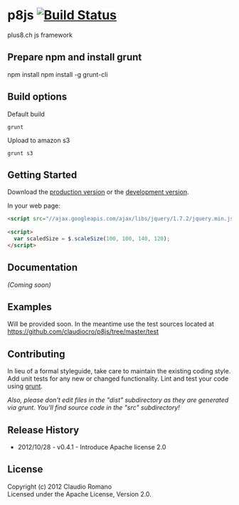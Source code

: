# p8js [![Build Status](https://travis-ci.org/claudiocro/p8js.png?branch=master)](https://travis-ci.org/claudiocro/p8js)

plus8.ch js framework

## Prepare npm and install grunt

npm install
npm install -g grunt-cli


## Build options

Default build
	
	grunt

Upload to amazon s3

	grunt s3

## Getting Started
Download the [production version][min] or the [development version][max].

[min]: https://raw.github.com/claudiocro/p8js/master/dist/p8js-jquery.min.js
[max]: https://raw.github.com/claudiocro/p8js/master/dist/p8js-jquery.js

[min]: https://raw.github.com/claudiocro/p8js/master/dist/p8js-jqueryui.min.js
[max]: https://raw.github.com/claudiocro/p8js/master/dist/p8js-jqueryui.js

In your web page:

```html
<script src="//ajax.googleapis.com/ajax/libs/jquery/1.7.2/jquery.min.js"></script>
  
<script>
  var scaledSize = $.scaleSize(100, 100, 140, 120);
</script>
```

## Documentation
_(Coming soon)_

## Examples
Will be provided soon. In the meantime use the test sources located at https://github.com/claudiocro/p8js/tree/master/test

## Contributing
In lieu of a formal styleguide, take care to maintain the existing coding style. Add unit tests for any new or changed functionality. Lint and test your code using [grunt](https://github.com/cowboy/grunt).

_Also, please don't edit files in the "dist" subdirectory as they are generated via grunt. You'll find source code in the "src" subdirectory!_

## Release History
<ul>
<li>2012/10/28 - v0.4.1 - Introduce Apache license 2.0</li>
</ul>

## License
Copyright (c) 2012 Claudio Romano  
Licensed under the Apache License, Version 2.0.
